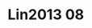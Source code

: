 <a name="material" />

# Lin2013 08
<script type="application/ld+json">
  {
    "@context": "https://schema.org/",
    "@type": "ChemicalSubstance",
    "http://purl.org/dc/terms/conformsTo":
      {
        "@type": "CreativeWork",
        "@id": "https://bioschemas.org/profiles/ChemicalSubstance/0.4-RELEASE/"
      },
    "@id": "https://egonw.github.io/nanowiki/nanowiki455.html#material",
    "name": "Lin2013 08",
    "sameAs": "http://127.0.0.1/mediawiki/index.php/Special:URIResolver/Lin2013_08"
  }
</script>

